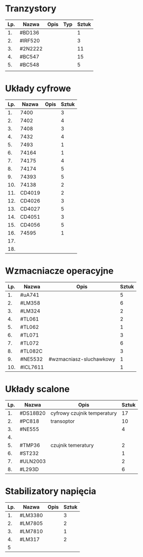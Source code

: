 

# Tranzystory


| Lp. | Nazwa   | Opis | Typ | Sztuk |
| --- | ------- | ---- | --- | ----- |
| 1.  | #BD136  |      |     | 1     |
| 2.  | #IRF520 |      |     | 3     |
| 3.  | #2N2222 |      |     | 11    |
| 4.  | #BC547  |      |     | 15    |
| 5.  | #BC548  |      |     | 5     |
|     |         |      |     |       |


# Układy cyfrowe

| Lp. | Nazwa  | Opis | Sztuk |
| --- | ------ | ---- | ----- |
| 1.  | 7400   |      | 3     |
| 2.  | 7402   |      | 4     |
| 3.  | 7408   |      | 3     |
| 4.  | 7432   |      | 4     |
| 5.  | 7493   |      | 1     |
| 6.  | 74164  |      | 1     |
| 7.  | 74175  |      | 4     |
| 8.  | 74174  |      | 5     |
| 9.  | 74393  |      | 5     |
| 10. | 74138  |      | 2     |
| 11. | CD4019 |      | 2     |
| 12. | CD4026 |      | 3     |
| 13. | CD4027 |      | 5     |
| 14. | CD4051 |      | 3     |
| 15. | CD4056 |      | 5     |
| 16. | 74595  |      | 1     |
| 17. |        |      |       |
| 18. |        |      |       |
# Wzmacniacze operacyjne

| Lp. | Nazwa    | Opis                    | Sztuk |
| --- | -------- | ----------------------- | ----- |
| 1.  | #uA741   |                         | 5     |
| 2.  | #LM358   |                         | 6     |
| 3.  | #LM324   |                         | 2     |
| 4.  | #TL061   |                         | 2     |
| 5.  | #TL062   |                         | 1     |
| 6.  | #TL071   |                         | 3     |
| 7.  | #TL072   |                         | 6     |
| 8.  | #TL082C  |                         | 3     |
| 9.  | #NE5532  | #wzmacniasz-sluchawkowy | 1     |
| 10. | #ICL7611 |                         | 1     |


# Układy scalone

| Lp. | Nazwa    | Opis                        | Sztuk |
| --- | -------- | --------------------------- | ----- |
| 1.  | #DS18B20 | cyfrowy czujnik temperatury | 17    |
| 2.  | #PC818   | transoptor                  | 10    |
| 3.  | #NE555   |                             | 4     |
| 4.  |          |                             |       |
| 5.  | #TMP36   | czujnik temeratury          | 2     |
| 6.  | #ST232   |                             | 1     |
| 7.  | #ULN2003 |                             | 2     |
| 8.  | #L293D   |                             | 6     |

# Stabilizatory napięcia

| Lp. | Nazwa   | Opis | Sztuk |
| --- | ------- | ---- | ----- |
| 1.  | #LM3380 |      | 3     |
| 2.  | #LM7805 |      | 2     |
| 3.  | #LM7810 |      | 1     |
| 4.  | #LM317  |      | 2     |
| 5   |         |      |       |